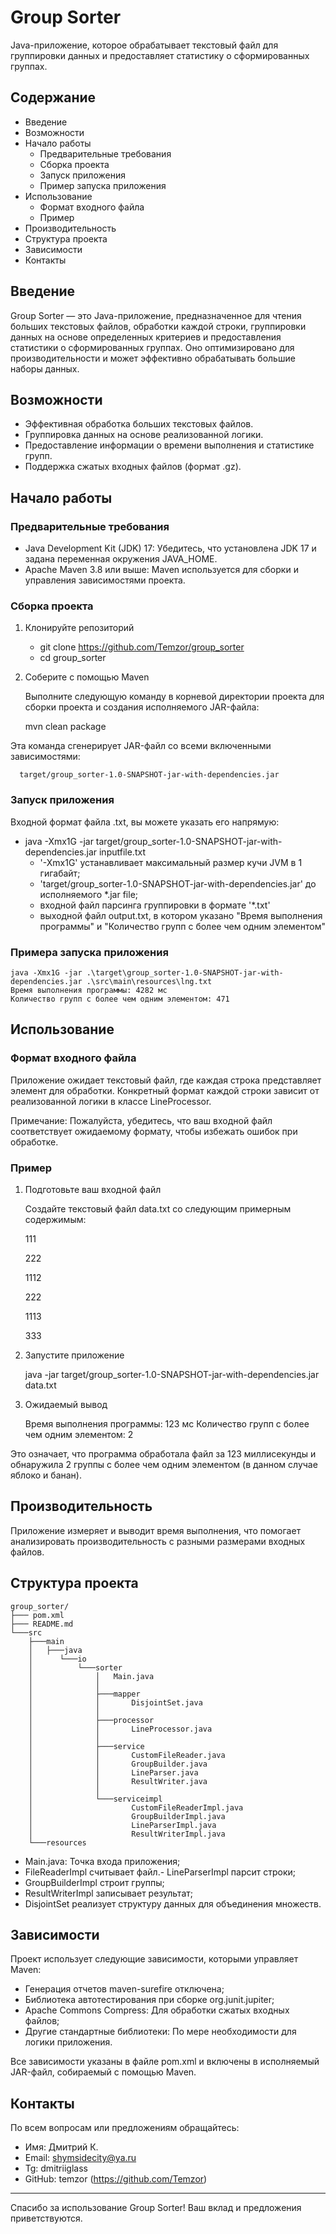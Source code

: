 # Group Sorter

Java-приложение, которое обрабатывает текстовый файл для группировки данных и предоставляет статистику о сформированных
группах.

## Содержание

- Введение
- Возможности
- Начало работы
    - Предварительные требования
    - Сборка проекта
    - Запуск приложения
    - Пример запуска приложения
- Использование
    - Формат входного файла
    - Пример
- Производительность
- Структура проекта
- Зависимости
- Контакты

## Введение

Group Sorter — это Java-приложение, предназначенное для чтения больших текстовых файлов, обработки каждой строки,
группировки данных на основе определенных критериев и предоставления статистики о сформированных группах. Оно
оптимизировано для производительности и может эффективно обрабатывать большие наборы данных.

## Возможности

- Эффективная обработка больших текстовых файлов.
- Группировка данных на основе реализованной логики.
- Предоставление информации о времени выполнения и статистике групп.
- Поддержка сжатых входных файлов (формат .gz).

## Начало работы

### Предварительные требования

- Java Development Kit (JDK) 17: Убедитесь, что установлена JDK 17 и задана переменная окружения JAVA_HOME.
- Apache Maven 3.8 или выше: Maven используется для сборки и управления зависимостями проекта.

### Сборка проекта

1. Клонируйте репозиторий

    - git clone https://github.com/Temzor/group_sorter
    - cd group_sorter


2. Соберите с помощью Maven

   Выполните следующую команду в корневой директории проекта для сборки проекта и создания исполняемого JAR-файла:

   mvn clean package

Эта команда сгенерирует JAR-файл со всеми включенными зависимостями:

      target/group_sorter-1.0-SNAPSHOT-jar-with-dependencies.jar

### Запуск приложения

Входной формат файла .txt, вы можете указать его напрямую:

- java -Xmx1G -jar target/group_sorter-1.0-SNAPSHOT-jar-with-dependencies.jar inputfile.txt
    - '-Xmx1G' устанавливает максимальный размер кучи JVM в 1 гигабайт;
    - 'target/group_sorter-1.0-SNAPSHOT-jar-with-dependencies.jar' до исполняемого *.jar file;
    - входной файл парсинга группировки в формате '*.txt'
    - выходной файл output.txt, в котором указано "Время выполнения программы" и "Количество групп с более чем одним
      элементом"

### Примера запуска приложения

```
java -Xmx1G -jar .\target\group_sorter-1.0-SNAPSHOT-jar-with-dependencies.jar .\src\main\resources\lng.txt
Время выполнения программы: 4282 мс
Количество групп с более чем одним элементом: 471
```

## Использование

### Формат входного файла

Приложение ожидает текстовый файл, где каждая строка представляет элемент для обработки. Конкретный формат каждой строки
зависит от реализованной логики в классе LineProcessor.

Примечание: Пожалуйста, убедитесь, что ваш входной файл соответствует ожидаемому формату, чтобы избежать ошибок при
обработке.

### Пример

1. Подготовьте ваш входной файл

   Создайте текстовый файл data.txt со следующим примерным содержимым:

   111

   222

   1112

   222

   1113

   333


2. Запустите приложение

   java -jar target/group_sorter-1.0-SNAPSHOT-jar-with-dependencies.jar data.txt


3. Ожидаемый вывод

   Время выполнения программы: 123 мс
   Количество групп с более чем одним элементом: 2

Это означает, что программа обработала файл за 123 миллисекунды и обнаружила 2 группы с более чем одним элементом (в
данном случае яблоко и банан).

## Производительность

Приложение измеряет и выводит время выполнения, что помогает анализировать производительность с разными размерами
входных файлов.

## Структура проекта

```
group_sorter/
├─── pom.xml
├─── README.md
└───src
    ├───main
    │   ├───java
    │      └───io
    │          └───sorter
    │              │   Main.java
    │              │
    │              ├───mapper
    │              │       DisjointSet.java
    │              │
    │              ├───processor
    │              │       LineProcessor.java
    │              │
    │              ├───service
    │              │       CustomFileReader.java
    │              │       GroupBuilder.java
    │              │       LineParser.java
    │              │       ResultWriter.java
    │              │
    │              └───serviceimpl
    │                      CustomFileReaderImpl.java
    │                      GroupBuilderImpl.java
    │                      LineParserImpl.java
    │                      ResultWriterImpl.java
    └───resources
```

- Main.java: Точка входа приложения;
- FileReaderImpl считывает файл.- LineParserImpl парсит строки;
- GroupBuilderImpl строит группы;
- ResultWriterImpl записывает результат;
- DisjointSet реализует структуру данных для объединения множеств.

## Зависимости

Проект использует следующие зависимости, которыми управляет Maven:

- Генерация отчетов maven-surefire отключена;
- Библиотека автотестирования при сборке org.junit.jupiter;
- Apache Commons Compress: Для обработки сжатых входных файлов;
- Другие стандартные библиотеки: По мере необходимости для логики приложения.

Все зависимости указаны в файле pom.xml и включены в исполняемый JAR-файл, собираемый с помощью Maven.

## Контакты

По всем вопросам или предложениям обращайтесь:

- Имя: Дмитрий К.
- Email: shymsidecity@ya.ru
- Tg: dmitriiglass
- GitHub: temzor (https://github.com/Temzor)

---

Спасибо за использование Group Sorter! Ваш вклад и предложения приветствуются.